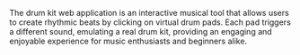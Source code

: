 The drum kit web application is an interactive musical tool that allows users to
create rhythmic beats by clicking on virtual drum pads. Each pad triggers a different sound, emulating a real drum kit, 
providing an engaging and enjoyable experience for music enthusiasts and beginners alike.
